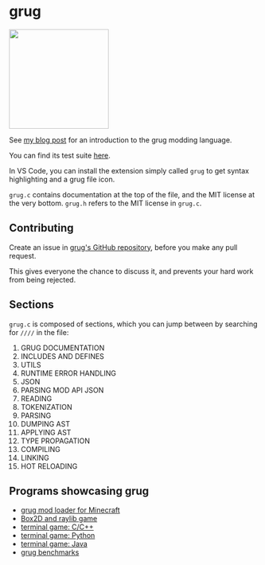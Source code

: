 # grug

<img src="https://github.com/user-attachments/assets/030798b8-88bb-4c45-ba42-b79bb1b1e12c" width=200 />

See [my blog post](https://mynameistrez.github.io/2024/02/29/creating-the-perfect-modding-language.html) for an introduction to the grug modding language.

You can find its test suite [here](https://github.com/MyNameIsTrez/grug-tests).

In VS Code, you can install the extension simply called `grug` to get syntax highlighting and a grug file icon.

`grug.c` contains documentation at the top of the file, and the MIT license at the very bottom. `grug.h` refers to the MIT license in `grug.c`.

## Contributing

Create an issue in [grug's GitHub repository](https://github.com/MyNameIsTrez/grug), before you make any pull request.

This gives everyone the chance to discuss it, and prevents your hard work from being rejected.

## Sections

`grug.c` is composed of sections, which you can jump between by searching for `////` in the file:

1. GRUG DOCUMENTATION
2. INCLUDES AND DEFINES
3. UTILS
4. RUNTIME ERROR HANDLING
5. JSON
6. PARSING MOD API JSON
7. READING
8. TOKENIZATION
9. PARSING
10. DUMPING AST
11. APPLYING AST
12. TYPE PROPAGATION
13. COMPILING
14. LINKING
15. HOT RELOADING

## Programs showcasing grug

- [grug mod loader for Minecraft](https://github.com/MyNameIsTrez/grug-mod-loader-for-minecraft)
- [Box2D and raylib game](https://github.com/MyNameIsTrez/grug-box2d-and-raylib-game)
- [terminal game: C/C++](https://github.com/MyNameIsTrez/grug-terminal-game-c-cpp)
- [terminal game: Python](https://github.com/MyNameIsTrez/grug-terminal-game-python)
- [terminal game: Java](https://github.com/MyNameIsTrez/grug-terminal-game-java)
- [grug benchmarks](https://github.com/MyNameIsTrez/grug-benchmarks)

